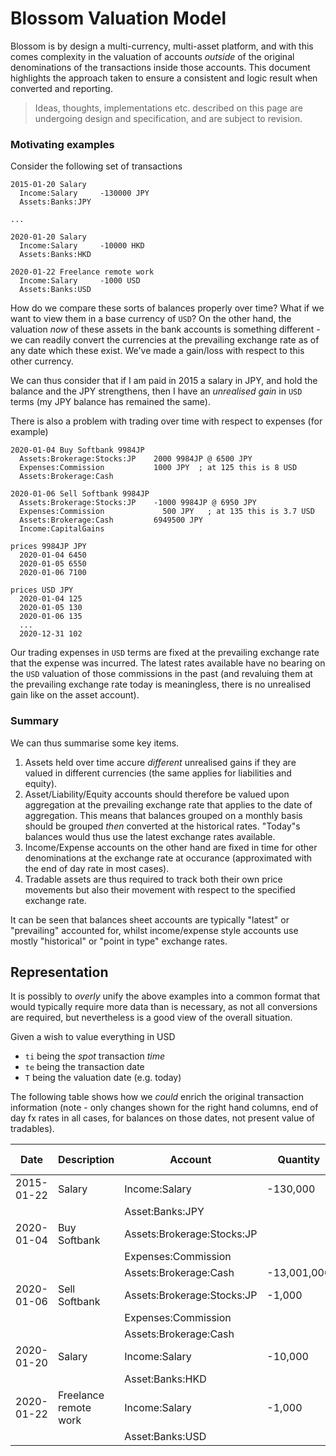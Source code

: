 # Blossom Valuation Model

Blossom is by design a multi-currency, multi-asset platform, and with this comes complexity in the valuation of accounts _outside_ of the original denominations of the transactions inside those accounts. This document highlights the approach taken to ensure a consistent and logic result when converted and reporting.

> Ideas, thoughts, implementations etc. described on this page are undergoing design and specification, and are subject to revision.

### Motivating examples
Consider the following set of transactions
```
2015-01-20 Salary
  Income:Salary     -130000 JPY
  Assets:Banks:JPY

...

2020-01-20 Salary
  Income:Salary     -10000 HKD
  Assets:Banks:HKD

2020-01-22 Freelance remote work
  Income:Salary     -1000 USD
  Assets:Banks:USD
```
How do we compare these sorts of balances properly over time? What if we want to view them in a base currency of `USD`? On the other hand, the valuation _now_ of these assets in the bank accounts is something different - we can readily convert the currencies at the prevailing exchange rate as of any date which these exist. We've made a gain/loss with respect to this other currency.

We can thus consider that if I am paid in 2015 a salary in JPY, and hold the balance and the JPY strengthens, then I have an _unrealised gain_ in `USD` terms (my JPY balance has remained the same).

There is also a problem with trading over time with respect to expenses (for example)
```
2020-01-04 Buy Softbank 9984JP
  Assets:Brokerage:Stocks:JP    2000 9984JP @ 6500 JPY
  Expenses:Commission           1000 JPY  ; at 125 this is 8 USD
  Assets:Brokerage:Cash

2020-01-06 Sell Softbank 9984JP
  Assets:Brokerage:Stocks:JP    -1000 9984JP @ 6950 JPY
  Expenses:Commission             500 JPY   ; at 135 this is 3.7 USD
  Assets:Brokerage:Cash         6949500 JPY
  Income:CapitalGains

prices 9984JP JPY
  2020-01-04 6450
  2020-01-05 6550
  2020-01-06 7100

prices USD JPY
  2020-01-04 125
  2020-01-05 130
  2020-01-06 135
  ...
  2020-12-31 102
```

Our trading expenses in `USD` terms are fixed at the prevailing exchange rate that the expense was incurred. The latest rates available have no bearing on the `USD` valuation of those commissions in the past (and revaluing them at the prevailing exchange rate today is meaningless, there is no unrealised gain like on the asset account).

### Summary
We can thus summarise some key items.
1. Assets held over time accure _different_ unrealised gains if they are valued in different currencies (the same applies for liabilities and equity).
1. Asset/Liability/Equity accounts should therefore be valued upon aggregation at the prevailing exchange rate that applies to the date of aggregation. This means that balances grouped on a monthly basis should be grouped _then_ converted at the historical rates. "Today"s balances would thus use the latest exchange rates available.
1. Income/Expense accounts on the other hand are fixed in time for other denominations at the exchange rate at occurance (approximated with the end of day rate in most cases).
1. Tradable assets are thus required to track both their own price movements but also their movement with respect to the specified exchange rate.

It can be seen that balances sheet accounts are typically "latest" or "prevailing" accounted for, whilst income/expense style accounts use mostly "historical" or "point in type" exchange rates.

## Representation
It is possibly to _overly_ unify the above examples into a common format that would typically require more data than is necessary, as not all conversions are required, but nevertheless is a good view of the overall situation.

Given a wish to value everything in USD
- `ti` being the _spot_ transaction _time_
- `te` being the transaction date
- `T` being the valuation date (e.g. today)


The following table shows how we _could_ enrich the original transaction information (note - only changes shown for the right hand columns, end of day fx rates in all cases, for balances on those dates, not present value of tradables).

| Date | Description | Account | Quantity | | Commodity | Denomination | FX_te | Valuation_ti | Valuation USD_ti | Valuation_te | Valuation USD_te | FX_T | Valuation USD_T |
|- |- |- |- |- |- |- |- |- |- |- |- |- |- |
| 2015-01-22 | Salary | Income:Salary | -130,000 | | JPY | JPY | 150 | -130,000 | -866.67 | | | 104 | ~~-1,250~~|
| |  | Asset:Banks:JPY | | 130,000 | JPY | JPY | 150 | 130,000 | 866.67 | | | 104 | 1,250 |
| 2020-01-04 | Buy Softbank | Assets:Brokerage:Stocks:JP | | 2,000 | 9984JP | JPY | 125 |13,000,000 | 104,000 | 12,900,000 | 103,200 | 104 | ~~124,038~~ |
| |  | Expenses:Commission | | 1,000 | JPY | JPY | 125 | 1,000 | 8 | | | 104 | ~~9.615~~ |
| |  | Assets:Brokerage:Cash | -13,001,000 | | JPY | JPY | 125 | -13,001,000 | -104,008 | | | 104 | 125,009.62 |
| 2020-01-06 | Sell Softbank | Assets:Brokerage:Stocks:JP | -1,000 | | 9984JP | JPY | 135 | -6,950,000 | -51,481.48 | 0 | 0 | 104 | 0 |
| |  | Expenses:Commission | | 500 | JPY | JPY | 135 | 500 | 3.70 | | | 104 | ~~4.81~~ |
| |  | Assets:Brokerage:Cash | |  6,949,500 | JPY | JPY | 135 | 6,949,500 | 51,477.77 | | | 104 | 66,822.12 |
| 2020-01-20 | Salary | Income:Salary | -10,000 | | HKD | HKD | 7.85 | -10,000 | -1,273.88 | | | 7.8 | ~~-1,282.05~~ |
| |  | Asset:Banks:HKD | | 10,000 | HKD | HKD | 7.85 | 10,000 | 1,273.88 | | | 7.8 | 1,282.05 |
| 2020-01-22 | Freelance remote work | Income:Salary | -1,000 | | USD | USD | 1 | -1,000 | | | | 1 | ~~-1,000~~ |
| |  | Asset:Banks:USD | | 1,000 | USD | USD | 1| 1,000 | | | | 1 | 1,000 |